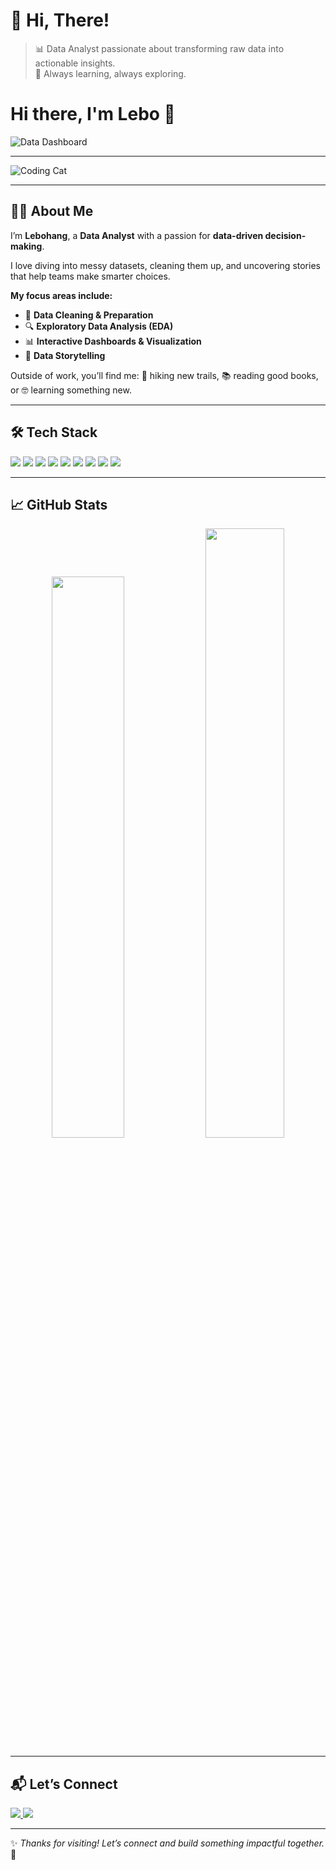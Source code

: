 # 👋 Hi, There!

> 📊 Data Analyst passionate about transforming raw data into actionable insights.  
> 🚀 Always learning, always exploring.

# Hi there, I'm Lebo 👋

<!-- Default GIF (Professional + Playful) -->
![Data Dashboard](https://media.giphy.com/media/v1.Y2lkPTc5MGI3NjExOWYycjl2cHdndHNvZnpuNnhob3Y0Y3lydnFjZWNhbHJ0bWd3Njh6bSZlcD12MV9pbnRlcm5hbF9naWZfYnlfaWQmY3Q9Zw/l3q2IpQnJYp7h8nEI/giphy.gif)

---


![Coding Cat](https://media.giphy.com/media/jRf5fsn8G6YaogAWxn/giphy.gif)

---

## 👨‍💻 About Me

I’m **Lebohang**, a **Data Analyst** with a passion for **data-driven decision-making**.  

I love diving into messy datasets, cleaning them up, and uncovering stories that help teams make smarter choices.  

**My focus areas include:**
- 🧹 **Data Cleaning & Preparation**  
- 🔍 **Exploratory Data Analysis (EDA)**  
- 📊 **Interactive Dashboards & Visualization**  
- 📖 **Data Storytelling**  

Outside of work, you’ll find me:  🥾 hiking new trails, 📚 reading good books, or 🤓 learning something new.  

---

## 🛠 Tech Stack

<p align="left">
  <img src="https://img.shields.io/badge/SQL-336791?style=for-the-badge&logo=postgresql&logoColor=white"/>
  <img src="https://img.shields.io/badge/Python-3776AB?style=for-the-badge&logo=python&logoColor=white"/>
  <img src="https://img.shields.io/badge/Excel-217346?style=for-the-badge&logo=microsoft-excel&logoColor=white"/>
  <img src="https://img.shields.io/badge/Tableau-E97627?style=for-the-badge&logo=tableau&logoColor=white"/>
  <img src="https://img.shields.io/badge/PowerBI-F2C811?style=for-the-badge&logo=powerbi&logoColor=black"/>
  <img src="https://img.shields.io/badge/R-276DC3?style=for-the-badge&logo=r&logoColor=white"/>
  <img src="https://img.shields.io/badge/HTML5-E34F26?style=for-the-badge&logo=html5&logoColor=white"/>
  <img src="https://img.shields.io/badge/CSS3-1572B6?style=for-the-badge&logo=css3&logoColor=white"/>
  <img src="https://img.shields.io/badge/JavaScript-F7DF1E?style=for-the-badge&logo=javascript&logoColor=black"/>
</p>

---

## 📈 GitHub Stats

<div align="center">

<!-- GitHub Stats -->
<img src="https://github-readme-stats.vercel.app/api?username=Ratau-Lebohang&show_icons=true&theme=radical&hide_border=true" width="48%" />
<img src="https://streak-stats.demolab.com?user=Ratau-Lebohang&theme=radical&hide_border=true" width="50%" />


</div>

---

## 📬 Let’s Connect

<a href="https://linkedin.com/in/lebohang-r-16067124b" target="_blank">
  <img src="https://img.shields.io/badge/-LinkedIn-0077B5?style=flat-square&logo=linkedin&logoColor=white"/>
</a>
<a href="mailto:rataulebohang8@gmail.com" target="_blank">
  <img src="https://img.shields.io/badge/-Gmail-D14836?style=flat-square&logo=gmail&logoColor=white"/>
</a>

---

✨ _Thanks for visiting! Let’s connect and build something impactful together._ 🚀
